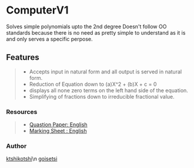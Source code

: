 # ComputerV1 # 
Solves simple polynomials upto the 2nd degree
Doesn't follow OO standards because there is no need as pretty simple to understand as it is and only serves a specific perpose.

## Features ##
> * Accepts input in natural form and all output is served in natural form.
> * Reduction of Equation down to (a)X^2 + (b)X + c = 0
> * displays all none zero terms on the left hand side of the equation.
> * Simplifying of fractions down to irreducible fractional value.
### Resources ###
> * [Quastion Paper: English](https://github.com/ktshikotshi/ComputerV1/blob/master/Resources/computorv1.en.pdf)
> * [Marking Sheet : English](https://github.com/ktshikotshi/ComputerV1/blob/master/Resources/ComputerV1-marking%20sheet.pdf)
### Author ###
[ktshikotshi](https://github.com/ktshikotshi)\n
[goisetsi](https://github.com/goisetsi)
